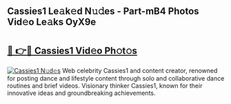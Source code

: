 ## Cassies1 Le𝚊k𝚎d N𝚞𝚍es - Part-mB4 Photos Vid𝚎o Le𝚊ks OyX9e

# <h2><a href="http://fbfcxfv.evod.top/?m=Cassies1">🔗 👉🔴 Cassies1 Vid𝚎o Ph𝚘t𝚘s</a></h2>

[![Cassies1 N𝚞d𝚎s](https://i.imgur.com/8V9OHl7.gif)](http://fbfcxfv.evod.top/?m=Cassies1)
Web celebrity Cassies1 and content creator, renowned for posting dance and lifestyle content through solo and collaborative dance routines and brief videos. Visionary thinker Cassies1, known for their innovative ideas and groundbreaking achievements. 
